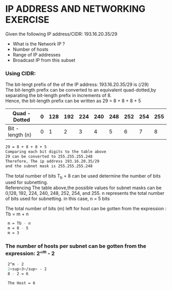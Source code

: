 <h1> IP ADDRESS AND NETWORKING EXERCISE </h2>

<p> Given the following IP address/CIDR: 193.16.20.35/29 </p>
<p>
  <ul>
    <li>
      What is the Network IP ?
    </li>
    <li>Number of hosts</li>
    <li>Range of IP addresses</li>
    <li> Broadcast IP from this subset </li>
</ul>
</p>

<h3> Using CIDR: </h3>

<p>The bit-lengt prefix of the of the IP address: 193.16.20.35/29 is (/29) <br>
The bit-length prefix can be converted to an equivalent quad-dotted,by separating the bit-length prefix in increments of 8.<br>
  Hence, the bit-length prefix can be written as 29 = 8 + 8 + 8 + 5
</p>

| Quad - Dotted  | 0 | 128 | 192 | 224 | 240 | 248 | 252 | 254 | 255 |
| ------------- | ------------- | ------------- | ------------- | ------------- | ------------- | ------------- | ------------- |------------- |------------- |
|  Bit - length (n) | 0  | 1  | 2  | 3 | 4 | 5 | 6 | 7 | 8 |


``` bash
29 = 8 + 8 + 8 + 5
Comparing each bit digits to the table above
29 can be converted to 255.255.255.248
Therefore, The ip address 193.16.20.35/29 
and the subnet mask is 255.255.255.248
```

<p> The total number of bits T<sub>b</sub> = 8 can be used determine the number of bits used for subnetting. <br>
  Referencing The table above,the possible values for subnet masks can be 0,128, 192, 224, 240, 248, 252, 254, and 255.
  n represents the total number of bits used for subnetting. in this case, n = 5 bits </p>
  
  <p> The total number of bits (m) left for host can be gotten from the expression : Tb = m + n </p>
  
  ``` bash
   m = Tb - n 
   m = 8 - 5 
   m = 3 
  ```
  
  <h3> The number of hosts per subnet can be gotten from the expression: 2^<sup>m</sup> - 2 </h3>
  
  ``` bash
   2^m - 2
   2<sup>3</sup> - 2
   8 - 2 = 6
   
   The Host = 6
  ```
